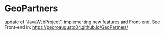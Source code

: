 # GeoPartners
update of  "JavaWebProject", implementing new features and Front-end.
See Front-end in: https://pedroaugusto04.github.io/GeoPartners/
